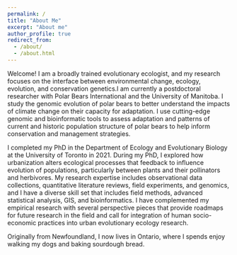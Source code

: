 ```yaml
---
permalink: /
title: "About Me"
excerpt: "About me"
author_profile: true
redirect_from: 
  - /about/
  - /about.html
---
```


Welcome! I am a broadly trained evolutionary ecologist, and my research focuses on the interface between environmental change, ecology, evolution, and conservation genetics.I am currently a postdoctoral researcher with Polar Bears International and the University of Manitoba. I study the genomic evolution of polar bears to better understand the impacts of climate change on their capacity for adaptation. I use cutting-edge genomic and bioinformatic tools to assess adaptation and patterns of current and historic population structure of polar bears to help inform conservation and management strategies. 

I completed my PhD in the Department of Ecology and Evolutionary Biology at the University of Toronto in 2021. During my PhD, I explored how urbanization alters ecological processes that feedback to influence evolution of populations, particularly between plants and their pollinators and herbivores. My research expertise includes observational data collections, quantitative literature reviews, field experiments, and genomics, and I have a diverse skill set that includes field methods, advanced statistical analysis, GIS, and bioinformatics. I have complemented my empirical research with several perspective pieces that provide roadmaps for future research in the field and call for integration of human socio-economic practices into urban evolutionary ecology research. 

Originally from Newfoundland, I now lives in Ontario, where I spends enjoy walking my dogs and baking sourdough bread. 
